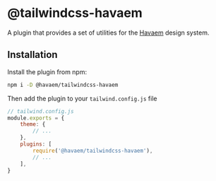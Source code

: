 # @tailwindcss-havaem

A plugin that provides a set of utilities for the [Havaem](https://havaem.com) design system.

## Installation

Install the plugin from npm:

```sh
npm i -D @havaem/tailwindcss-havaem
```

Then add the plugin to your `tailwind.config.js` file

```js
// tailwind.config.js
module.exports = {
    theme: {
        // ...
    },
    plugins: [
        require('@havaem/tailwindcss-havaem'),
        // ...
    ],
}
```
